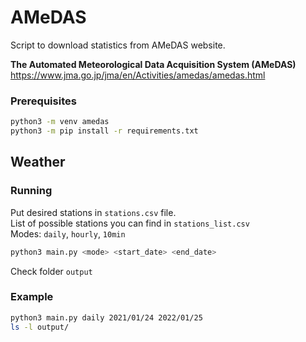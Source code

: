 # AMeDAS
Script to download statistics from AMeDAS website.

**The Automated Meteorological Data Acquisition System (AMeDAS)**\
https://www.jma.go.jp/jma/en/Activities/amedas/amedas.html

### Prerequisites
```bash
python3 -m venv amedas
python3 -m pip install -r requirements.txt
```

## Weather
### Running
Put desired stations in `stations.csv` file.\
List of possible stations you can find in `stations_list.csv`\
Modes: `daily`, `hourly`, `10min`
```bash
python3 main.py <mode> <start_date> <end_date>
```
Check folder `output`


### Example
```bash
python3 main.py daily 2021/01/24 2022/01/25
ls -l output/
```
